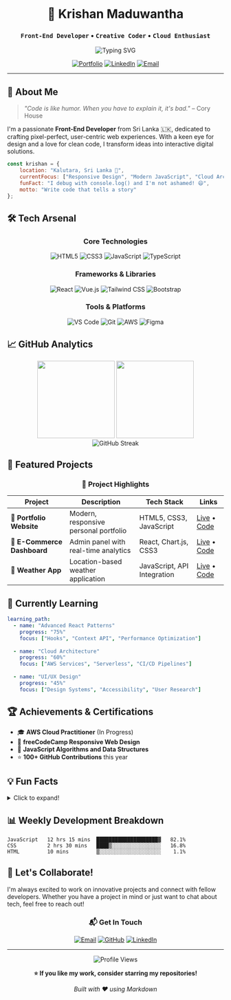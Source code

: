 <div align="center">

# 🚀 Krishan Maduwantha

### `Front-End Developer` • `Creative Coder` • `Cloud Enthusiast`

<img src="https://readme-typing-svg.herokuapp.com?font=Fira+Code&pause=1000&color=2E9EF7&center=true&vCenter=true&width=435&lines=Building+Beautiful+Web+Experiences;Clean+Code+%7C+Modern+Design;Always+Learning+New+Technologies" alt="Typing SVG" />

[![Portfolio](https://img.shields.io/badge/Portfolio-FF5722?style=for-the-badge&logo=todoist&logoColor=white)]([https://your-portfolio.com](https://beruwalage-krishan-maduwantha.github.io/portfolio/))
[![LinkedIn](https://img.shields.io/badge/LinkedIn-0077B5?style=for-the-badge&logo=linkedin&logoColor=white)](https://linkedin.com/in/your-profile)
[![Email](https://img.shields.io/badge/Email-EA4335?style=for-the-badge&logo=gmail&logoColor=white)](mailto:krishanmaduwantha2003@gmail.com)

---

</div>

## 🎯 About Me

> *"Code is like humor. When you have to explain it, it's bad."* – Cory House

I'm a passionate **Front-End Developer** from Sri Lanka 🇱🇰, dedicated to crafting pixel-perfect, user-centric web experiences. With a keen eye for design and a love for clean code, I transform ideas into interactive digital solutions.

```javascript
const krishan = {
    location: "Kalutara, Sri Lanka 🌴",
    currentFocus: ["Responsive Design", "Modern JavaScript", "Cloud Architecture"],
    funFact: "I debug with console.log() and I'm not ashamed! 😄",
    motto: "Write code that tells a story"
};
```

## 🛠️ Tech Arsenal

<div align="center">

### **Core Technologies**
![HTML5](https://img.shields.io/badge/HTML5-E34F26?style=for-the-badge&logo=html5&logoColor=white)
![CSS3](https://img.shields.io/badge/CSS3-1572B6?style=for-the-badge&logo=css3&logoColor=white)
![JavaScript](https://img.shields.io/badge/JavaScript-F7DF1E?style=for-the-badge&logo=javascript&logoColor=black)
![TypeScript](https://img.shields.io/badge/TypeScript-007ACC?style=for-the-badge&logo=typescript&logoColor=white)

### **Frameworks & Libraries**
![React](https://img.shields.io/badge/React-61DAFB?style=for-the-badge&logo=react&logoColor=black)
![Vue.js](https://img.shields.io/badge/Vue.js-4FC08D?style=for-the-badge&logo=vue.js&logoColor=white)
![Tailwind CSS](https://img.shields.io/badge/Tailwind_CSS-38B2AC?style=for-the-badge&logo=tailwind-css&logoColor=white)
![Bootstrap](https://img.shields.io/badge/Bootstrap-7952B3?style=for-the-badge&logo=bootstrap&logoColor=white)

### **Tools & Platforms**
![VS Code](https://img.shields.io/badge/VS_Code-007ACC?style=for-the-badge&logo=visual-studio-code&logoColor=white)
![Git](https://img.shields.io/badge/Git-F05032?style=for-the-badge&logo=git&logoColor=white)
![AWS](https://img.shields.io/badge/AWS-232F3E?style=for-the-badge&logo=amazon-aws&logoColor=white)
![Figma](https://img.shields.io/badge/Figma-F24E1E?style=for-the-badge&logo=figma&logoColor=white)

</div>

## 📈 GitHub Analytics

<div align="center">
  <img height="180em" src="https://github-readme-stats.vercel.app/api?username=beruwalage-krishan-maduwantha&show_icons=true&theme=tokyonight&include_all_commits=true&count_private=true"/>
  <img height="180em" src="https://github-readme-stats.vercel.app/api/top-langs/?username=beruwalage-krishan-maduwantha&layout=compact&langs_count=8&theme=tokyonight"/>
</div>

<div align="center">
  <img src="https://github-readme-streak-stats.herokuapp.com/?user=beruwalage-krishan-maduwantha&theme=tokyonight" alt="GitHub Streak" />
</div>

## 🎨 Featured Projects

<div align="center">

### 🌟 Project Highlights

| Project | Description | Tech Stack | Links |
|---------|-------------|------------|-------|
| **🎯 Portfolio Website** | Modern, responsive personal portfolio | HTML5, CSS3, JavaScript | [Live](https://your-portfolio.com) • [Code](https://github.com/your-repo) |
| **🛒 E-Commerce Dashboard** | Admin panel with real-time analytics | React, Chart.js, CSS3 | [Live](https://demo-link.com) • [Code](https://github.com/your-repo) |
| **📱 Weather App** | Location-based weather application | JavaScript, API Integration | [Live](https://demo-link.com) • [Code](https://github.com/your-repo) |

</div>

## 🌱 Currently Learning

```yaml
learning_path:
  - name: "Advanced React Patterns"
    progress: "75%"
    focus: ["Hooks", "Context API", "Performance Optimization"]
  
  - name: "Cloud Architecture"
    progress: "60%"
    focus: ["AWS Services", "Serverless", "CI/CD Pipelines"]
  
  - name: "UI/UX Design"
    progress: "45%"
    focus: ["Design Systems", "Accessibility", "User Research"]
```

## 🏆 Achievements & Certifications

- 🎓 **AWS Cloud Practitioner** (In Progress)
- 🏅 **freeCodeCamp Responsive Web Design** 
- 📜 **JavaScript Algorithms and Data Structures**
- ⭐ **100+ GitHub Contributions** this year

## 💡 Fun Facts

<details>
<summary>Click to expand!</summary>

- 🌙 I'm a night owl - my best code comes after 10 PM
- ☕ Coffee consumption directly correlates with code quality
- 🎮 I believe good games teach great UX principles
- 🎨 I design in Figma before I code
- 📚 Currently reading: "Clean Code" by Robert C. Martin

</details>

## 📊 Weekly Development Breakdown

```text
JavaScript   12 hrs 15 mins  ████████████████████▓   82.1%
CSS          2 hrs 30 mins   ████▒░░░░░░░░░░░░░░░░   16.8%
HTML         10 mins         ▒░░░░░░░░░░░░░░░░░░░░    1.1%
```

## 🤝 Let's Collaborate!

I'm always excited to work on innovative projects and connect with fellow developers. Whether you have a project in mind or just want to chat about tech, feel free to reach out!

<div align="center">

### 📬 Get In Touch

[![Email](https://img.shields.io/badge/📧_Email_Me-EA4335?style=for-the-badge&logo=gmail&logoColor=white)](mailto:krishanmaduwantha2003@gmail.com)
[![GitHub](https://img.shields.io/badge/🐱_Follow_on_GitHub-181717?style=for-the-badge&logo=github&logoColor=white)](https://github.com/beruwalage-krishan-maduwantha)
[![LinkedIn](https://img.shields.io/badge/💼_Connect_on_LinkedIn-0077B5?style=for-the-badge&logo=linkedin&logoColor=white)](https://linkedin.com/in/your-profile)

---

<img src="https://komarev.com/ghpvc/?username=beruwalage-krishan-maduwantha&label=Profile%20Views&color=brightgreen&style=flat-square" alt="Profile Views" />

**⭐ If you like my work, consider starring my repositories!**

*Built with ❤️ using Markdown*

</div>
